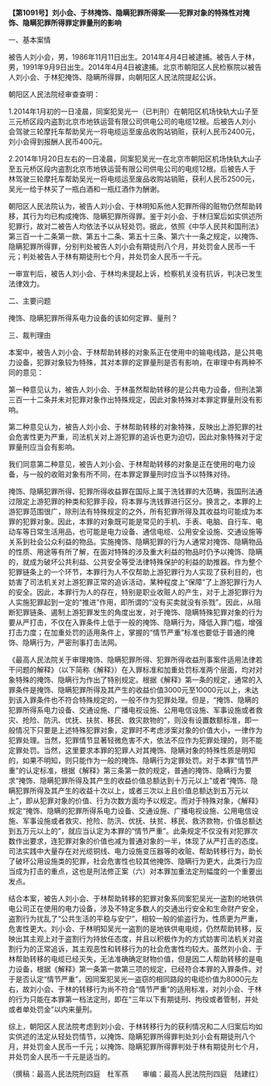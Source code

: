 **【第1091号】刘小会、于林掩饰、隐瞒犯罪所得案——犯罪对象的特殊性对掩饰、隐瞒犯罪所得罪定罪量刑的影响**

一、基本案情

被告人刘小会，男，1986年11月11日出生。2014年4月4日被逮捕。被告人于林，男，1991年9月9日出生。2014年4月4日被逮捕。北京市朝阳区人民检察院以被告人刘小会、于林犯掩饰、隐瞒所得罪，向朝阳区人民法院提起公诉。

朝阳区人民法院经审查查明：

1.2014年1月初的一日凌晨，同案犯吴光一（已判刑）在朝阳区机场快轨大山子至三元桥区段内盗割北京市地铁运营有限公司供电公司的电缆12根。后被告人刘小会驾驶三轮摩托车帮助吴光一将电缆运至废品收购站销赃，获利人民币2400元，刘小会得到报酬人民币400元。

2.2014年1月20日左右的一日凌晨，同案犯吴光一在北京市朝阳区机场快轨大山子至五元桥区段内盗割北京市地铁运营有限公司供电公司的电缆12根。后被告人于林驾驶三轮摩托车帮助吴光一将电缆运至废品收购站销赃，获利人民币2500元，吴光一给于林买了一瓶白酒和一瓶红酒作为酬谢。

朝阳区人民法院认为，被告人刘小会、于林明知系他人犯罪所得的赃物仍然帮助转移，其行为均已构成掩饰、隐瞒犯罪所得罪。鉴于刘小会、于林归案后如实供述所犯罪行，故对二被告人均依法予以从轻处罚。据此，依照《中华人民共和国刑法》第三百一十二条第一款、第五十二条、第五十三条、第六十一条之规定，以掩饰、隐瞒犯罪所得罪，分别判处被告人刘小会有期徒刑八个月，并处罚金人民币一千元；判处被告人于林有期徒刑七个月，并处罚金人民币一千元。

一审宣判后，被告人刘小会、于林均未提起上诉，检察机关没有抗诉，判决已发生法律效力。

二、主要问题

掩饰、隐瞒犯罪所得系电力设备的该如何定罪、量刑？

三、裁判理由

本案中，被告人刘小会、于林帮助转移的对象系正在使用中的输电线路，是公共电力设备，犯罪对象较为特殊，其对本罪的定罪量刑是否有影响，在审理中有两种不同的意见：

第一种意见认为，被告人刘小会、于林虽然帮助转移的是公共电力设备，但刑法第三百一十二条并未对犯罪对象作出特殊规定，因此对象特殊对本罪定罪量刑没有影响。

第二种意见认为，被告人刘小会、于林帮助转移的对象特殊，反映出上游犯罪的社会危害性更为严重，司法机关对上游犯罪的追诉也更为迫切，因此对象特殊对于定罪量刑应当会有影响。

我们同意第二种意见，被告人刘小会、于林帮助转移的对象是正在使用的电力设备，与一般的收赃对象有所不同，在本罪定罪量刑时应当予以特殊对待。

掩饰、隐瞒犯罪所得、犯罪所得收益罪在国际上属于洗钱罪的大范畴，我国刑法通过限定上游犯罪的种类和犯罪手段，将本罪与洗钱罪进行区分。换言之，本罪的上游犯罪范围很广，除刑法有特殊规定的之外，所有犯罪所得及其收益均可能成为本罪的犯罪对象。因此，本罪的对象既可能是常见的手机、手表、电脑、自行车、电动车等日常生活用品，也可能是电力设备、通信电缆、公用安全设施、交通设施等关系到社会公众利益的物品。实施掩饰、隐瞒犯罪的行为人通常对掩饰、隐瞒物品的性质、用途等有所了解，在面对特殊的涉及重大利益的物品时仍予以掩饰、隐瞒的，就成为破坏公共利益、公共安全等受法律特殊保护的利益的助推器。作为整个犯罪链条上的一个环节，本罪行为人不仅帮助上游犯罪行为人实现了获利目的，也妨害了司法机关对上游犯罪正常的追诉活动，某种程度上“保障”了上游犯罪行为人的安全。因此，本罪行为人的存在，特别是职业收赃人的产生，对于上游犯罪行为人实施犯罪起到一定的“推进”作用，即所谓的“没有买卖就没有杀戮”。因此，从阻断犯罪链条、遏制上游犯罪发生的角度出发，对于掩饰、隐瞒特殊犯罪对象的行为要从严打击，不仅在入罪条件上低于一般的掩饰、隐瞒行为，降低入罪门槛，增强打击力度；在加重处罚的适用条件上，掌握的“情节严重”标准也要低于普通的掩饰、隐瞒行为，严密刑事打击法网。

《最高人民法院关于审理掩饰、隐瞒犯罪所得、犯罪所得收益刑事案件适用法律若干问题的解释》（以下简称《解释》）在入罪标准和加重处罚标准两个层面，均对对象特殊的掩饰、隐瞒行为作出了特别规定。根据《解释》第一条的规定，通常的入罪条件是掩饰、隐瞒犯罪所得及其产生的收益价值3000元至10000元以上，未达到该入罪条件也不符合特殊规定的，一般不作为犯罪处理。但是，“掩饰、隐瞒的犯罪所得系电力设备、交通设施、广播电视设施、公用电信设施、军事设施或者救灾、抢险、防汛、优抚、扶贫、移民、救灾款物的”，则没有设置数额标准，即一般情况下只要是上述特殊犯罪对象，定罪时不考虑涉案对象的价值大小，一律作为犯罪处理。当然，犯罪情节显著轻微危害不大，依法不应作为犯罪处理的，则不能定罪处罚。当然，这里要求本罪的犯罪人对其掩饰、隐瞒对象的特殊性质是明知的，如果不明知，则只能作为一般的掩饰、隐瞒行为定罪处罚。对于本罪“情节严重”的认定标准，根据《解释》第三条第一款的规定，普通的掩饰、隐瞒行为要求“掩饰、隐瞒犯罪所得及其产生的收益价值总额达到十万元以上”或者“掩饰、隐瞒犯罪所得及其产生的收益十次以上，或者三次以上且价值总额达到五万元以上”，即从犯罪对象的价值、行为次数方面均予以规定。而对于特殊对象，《解释》规定“掩饰、隐瞒的犯罪所得系电力设备、交通设施、广播电视设施、公用电信设施、军事设施或者救灾、抢险、防汛、优抚、扶贫、移民、救济款物，价值总额达到五万元以上的”，就应当认定为本罪的“情节严重”。此条规定不仅没有对犯罪次数作出要求，连犯罪对象的价值也减为普通对象的一半，体现了从严打击的态度。司法实践中大量存在对光缆铜线、电力设施变压器等的收赃、帮助转移行为，助长了破坏公用设施类的犯罪，社会危害性也较其他掩饰、隐瞒行为更大，此类行为应当成为打击的重点，这也是刑法修正案（六）对本罪加重法定刑幅度的一个重要出发点。

结合本案，被告人刘小会、于林帮助转移的犯罪对象系同案犯吴光一盗割的地铁供电公司正在使用的电力设备，涉及不特定多数人的交通出行安全和生命财产安全，盗割行为扰乱了“公共生活的平稳与安宁”，相较一般的偷盗行为，性质更为严重，危害性更大。刘小会、于林明知吴光一盗割的是地铁供电电缆，仍然帮助转移，反映出其主观上对于盗割行为持放任态度，并且以积极作为的方式妨害司法机关对盗割行为的正常追诉，其主观恶性和转移行为的社会危害性均较大。虽然刘小会、于林帮助转移的电缆已经灭失，无法准确确定财物价值，但是因二人帮助转移的是电力设备，根据《解释》第一条第一款第三项的规定，已经符合本罪的入罪条件。对于是否认定“情节严重”，因同案犯吴光一盗窃的相同路段的电缆价值为8000元左右，故刘小会、于林的转移行为尚不符合“情节严重”的适用标准，对刘小会、于林的行为只能在本罪第一档法定刑，即在“三年以下有期徒刑、拘役或者管制，并处或者单处罚金”以内来量刑。

综上，朝阳区人民法院考虑到刘小会、于林转移行为的获利情况和二人归案后均如实供述的法定从轻处罚情节，以掩饰、隐瞒犯罪所得罪判处刘小会有期徒刑八个月，并处罚金人民币一千元；以掩饰、隐瞒犯罪所得罪判处于林有期徒刑七个月，并处罚金人民币一千元是适当的。

（撰稿：最高人民法院刑四庭　杜军燕　　审编：最高人民法院刑四庭　陆建红）